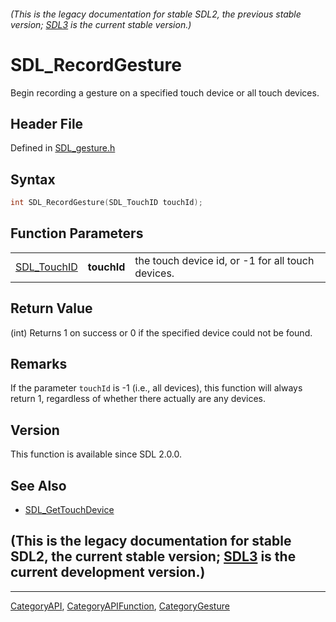 ###### (This is the legacy documentation for stable SDL2, the previous stable version; [SDL3](https://wiki.libsdl.org/SDL3/) is the current stable version.)
# SDL_RecordGesture

Begin recording a gesture on a specified touch device or all touch devices.

## Header File

Defined in [SDL_gesture.h](https://github.com/libsdl-org/SDL/blob/SDL2/include/SDL_gesture.h)

## Syntax

```c
int SDL_RecordGesture(SDL_TouchID touchId);
```

## Function Parameters

|                            |             |                                                   |
| -------------------------- | ----------- | ------------------------------------------------- |
| [SDL_TouchID](SDL_TouchID) | **touchId** | the touch device id, or -1 for all touch devices. |

## Return Value

(int) Returns 1 on success or 0 if the specified device could not be found.

## Remarks

If the parameter `touchId` is -1 (i.e., all devices), this function will
always return 1, regardless of whether there actually are any devices.

## Version

This function is available since SDL 2.0.0.

## See Also

- [SDL_GetTouchDevice](SDL_GetTouchDevice)


## (This is the legacy documentation for stable SDL2, the current stable version; [SDL3](https://wiki.libsdl.org/SDL3/) is the current development version.)



----
[CategoryAPI](CategoryAPI), [CategoryAPIFunction](CategoryAPIFunction), [CategoryGesture](CategoryGesture)

